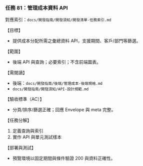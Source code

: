 ### 任務 81：管理成本資料 API

對應索引：`docs/開發指南/開發須知/開發清單-任務索引.md`

【目標】
- 提供成本分配所需之彙總資料 API，支援期間、客戶/部門等篩選。

【範圍】
- 後端 API 與查詢；必要索引；不含前端圖表。

【需閱讀】
- 後端：`docs/開發指南/後端/管理成本-後端規格.md`
- `docs/開發指南/開發須知/API-設計規範.md`

【驗收標準（AC）】
- 分頁/排序/篩選正確；回應 Envelope 與 meta 完整。

【任務分解】
1) 定義查詢與索引
2) 實作 API 與單元測試樣本

【部署與測試】
- 預覽環境以固定期間與條件驗證 200 與資料正確性。


